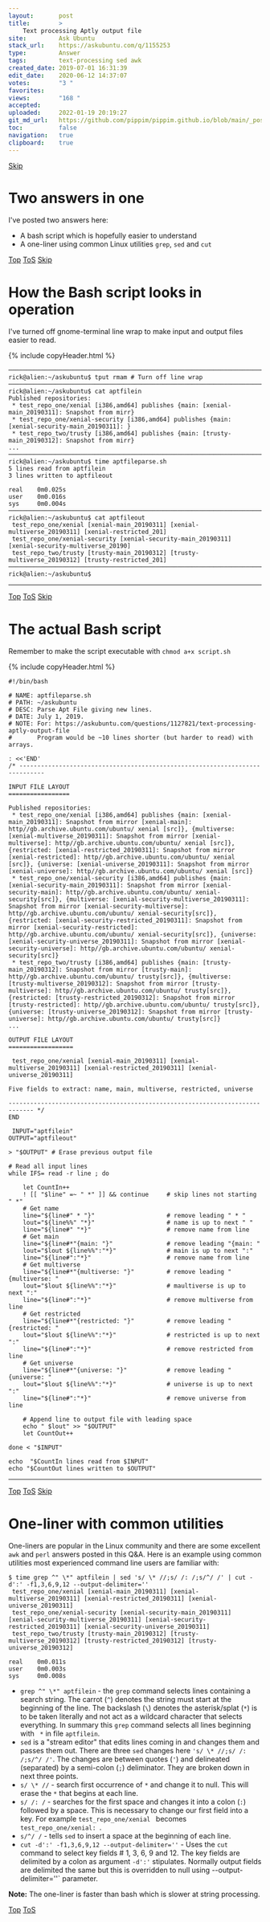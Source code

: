 ```yaml
---
layout:       post
title:        >
    Text processing Aptly output file
site:         Ask Ubuntu
stack_url:    https://askubuntu.com/q/1155253
type:         Answer
tags:         text-processing sed awk
created_date: 2019-07-01 16:31:39
edit_date:    2020-06-12 14:37:07
votes:        "3 "
favorites:    
views:        "168 "
accepted:     
uploaded:     2022-01-19 20:19:27
git_md_url:   https://github.com/pippim/pippim.github.io/blob/main/_posts/2019/2019-07-01-Text-processing-Aptly-output-file.md
toc:          false
navigation:   true
clipboard:    true
---
```



<a id="hdr1"></a>
<div class="hdr-bar">  <a href="#hdr2" class ="hdr-btn">Skip</a></div>

# Two answers in one

I've posted two answers here:

- A bash script which is hopefully easier to understand
- A one-liner using common Linux utilities `grep`, `sed` and `cut`


<a id="hdr2"></a>
<div class="hdr-bar">  <a href="#" class ="hdr-btn">Top</a>  <a href="#hdr1" class ="hdr-btn">ToS</a>  <a href="#hdr3" class ="hdr-btn">Skip</a></div>

# How the Bash script looks in operation

I've turned off gnome-terminal line wrap to make input and output files easier to read.

<!-- Language-all: lang-bash -->

{% include copyHeader.html %}
``` 
───────────────────────────────────────────────────────────────────────────────────────────
rick@alien:~/askubuntu$ tput rmam # Turn off line wrap
───────────────────────────────────────────────────────────────────────────────────────────
rick@alien:~/askubuntu$ cat aptfilein
Published repositories:
 * test_repo_one/xenial [i386,amd64] publishes {main: [xenial-main_20190311]: Snapshot from mirr}
 * test_repo_one/xenial-security [i386,amd64] publishes {main: [xenial-security-main_20190311]: }
 * test_repo_two/trusty [i386,amd64] publishes {main: [trusty-main_20190312]: Snapshot from mirr}
...
───────────────────────────────────────────────────────────────────────────────────────────
rick@alien:~/askubuntu$ time aptfileparse.sh
5 lines read from aptfilein
3 lines written to aptfileout

real    0m0.025s
user    0m0.016s
sys     0m0.004s
───────────────────────────────────────────────────────────────────────────────────────────
rick@alien:~/askubuntu$ cat aptfileout
 test_repo_one/xenial [xenial-main_20190311] [xenial-multiverse_20190311] [xenial-restricted_201]
 test_repo_one/xenial-security [xenial-security-main_20190311] [xenial-security-multiverse_20190]
 test_repo_two/trusty [trusty-main_20190312] [trusty-multiverse_20190312] [trusty-restricted_201]
───────────────────────────────────────────────────────────────────────────────────────────
rick@alien:~/askubuntu$ 
```


----------



<a id="hdr3"></a>
<div class="hdr-bar">  <a href="#" class ="hdr-btn">Top</a>  <a href="#hdr2" class ="hdr-btn">ToS</a>  <a href="#hdr4" class ="hdr-btn">Skip</a></div>

# The actual Bash script

Remember to make the script executable with `chmod a+x script.sh`

{% include copyHeader.html %}
``` 
#!/bin/bash

# NAME: aptfileparse.sh
# PATH: ~/askubuntu
# DESC: Parse Apt File giving new lines.
# DATE: July 1, 2019.
# NOTE: For: https://askubuntu.com/questions/1127821/text-processing-aptly-output-file
#       Program would be ~10 lines shorter (but harder to read) with arrays.

: <<'END'
/* -----------------------------------------------------------------------------

INPUT FILE LAYOUT
=================

Published repositories:
 * test_repo_one/xenial [i386,amd64] publishes {main: [xenial-main_20190311]: Snapshot from mirror [xenial-main]: http//gb.archive.ubuntu.com/ubuntu/ xenial [src]}, {multiverse: [xenial-multiverse_20190311]: Snapshot from mirror [xenial-multiverse]: http//gb.archive.ubuntu.com/ubuntu/ xenial [src]}, {restricted: [xenial-restricted_20190311]: Snapshot from mirror [xenial-restricted]: http//gb.archive.ubuntu.com/ubuntu/ xenial [src]}, {universe: [xenial-universe_20190311]: Snapshot from mirror [xenial-universe]: http//gb.archive.ubuntu.com/ubuntu/ xenial [src]}
 * test_repo_one/xenial-security [i386,amd64] publishes {main: [xenial-security-main_20190311]: Snapshot from mirror [xenial-security-main]: http//gb.archive.ubuntu.com/ubuntu/ xenial-security[src]}, {multiverse: [xenial-security-multiverse_20190311]: Snapshot from mirror [xenial-security-multiverse]: http//gb.archive.ubuntu.com/ubuntu/ xenial-security[src]}, {restricted: [xenial-security-restricted_20190311]: Snapshot from mirror [xenial-security-restricted]: http//gb.archive.ubuntu.com/ubuntu/ xenial-security[src]}, {universe: [xenial-security-universe_20190311]: Snapshot from mirror [xenial-security-universe]: http//gb.archive.ubuntu.com/ubuntu/ xenial-security[src]}
 * test_repo_two/trusty [i386,amd64] publishes {main: [trusty-main_20190312]: Snapshot from mirror [trusty-main]: http//gb.archive.ubuntu.com/ubuntu/ trusty[src]}, {multiverse: [trusty-multiverse_20190312]: Snapshot from mirror [trusty-multiverse]: http//gb.archive.ubuntu.com/ubuntu/ trusty[src]}, {restricted: [trusty-restricted_20190312]: Snapshot from mirror [trusty-restricted]: http//gb.archive.ubuntu.com/ubuntu/ trusty[src]}, {universe: [trusty-universe_20190312]: Snapshot from mirror [trusty-universe]: http//gb.archive.ubuntu.com/ubuntu/ trusty[src]}
...

OUTPUT FILE LAYOUT
==================

 test_repo_one/xenial [xenial-main_20190311] [xenial-multiverse_20190311] [xenial-restricted_20190311] [xenial-universe_20190311]

Five fields to extract: name, main, multiverse, restricted, universe

----------------------------------------------------------------------------- */
END

 INPUT="aptfilein"
OUTPUT="aptfileout"

> "$OUTPUT" # Erase previous output file

# Read all input lines
while IFS= read -r line ; do

    let CountIn++
    ! [[ "$line" =~ " *" ]] && continue     # skip lines not starting " *"
    # Get name
    line="${line#" * "}"                    # remove leading " * "
    lout="${line%%" "*}"                    # name is up to next " "
    line="${line#" "*}"                     # remove name from line
    # Get main
    line="${line#*"{main: "}"               # remove leading "{main: "
    lout="$lout ${line%%":"*}"              # main is up to next ":"
    line="${line#":"*}"                     # remove name from line
    # Get multiverse
    line="${line#*"{multiverse: "}"         # remove leading "{multiverse: "
    lout="$lout ${line%%":"*}"              # maultiverse is up to next ":"
    line="${line#":"*}"                     # remove multiverse from line
    # Get restricted
    line="${line#*"{restricted: "}"         # remove leading "{restricted: "
    lout="$lout ${line%%":"*}"              # restricted is up to next ":"
    line="${line#":"*}"                     # remove restricted from line
    # Get universe
    line="${line#*"{universe: "}"           # remove leading "{universe: "
    lout="$lout ${line%%":"*}"              # universe is up to next ":"
    line="${line#":"*}"                     # remove universe from line

    # Append line to output file with leading space
    echo " $lout" >> "$OUTPUT"
    let CountOut++

done < "$INPUT"

echo  "$CountIn lines read from $INPUT"
echo "$CountOut lines written to $OUTPUT"
```


----------



<a id="hdr4"></a>
<div class="hdr-bar">  <a href="#" class ="hdr-btn">Top</a>  <a href="#hdr3" class ="hdr-btn">ToS</a>  <a href="#hdr5" class ="hdr-btn">Skip</a></div>

# One-liner with common utilities

One-liners are popular in the Linux community and there are some excellent `awk` and `perl` answers posted in this Q&A. Here is an example using common utilities most experienced command line users are familiar with:

``` 
$ time grep ^" \*" aptfilein | sed 's/ \* //;s/ /: /;s/^/ /' | cut -d':' -f1,3,6,9,12 --output-delimiter=''
 test_repo_one/xenial [xenial-main_20190311] [xenial-multiverse_20190311] [xenial-restricted_20190311] [xenial-universe_20190311]
 test_repo_one/xenial-security [xenial-security-main_20190311] [xenial-security-multiverse_20190311] [xenial-security-restricted_20190311] [xenial-security-universe_20190311]
 test_repo_two/trusty [trusty-main_20190312] [trusty-multiverse_20190312] [trusty-restricted_20190312] [trusty-universe_20190312]

real    0m0.011s
user    0m0.003s
sys     0m0.008s
```

- `grep ^" \*" aptfilein` - the `grep` command selects lines containing a search string. The carrot (`^`) denotes the string must start at the beginning of the line. The backslash (`\`) denotes the asterisk/splat (`*`) is to be taken literally and not act as a wildcard character that selects everything. In summary this `grep` command selects all lines beginning with ` *` in file `aptfilein`.
- `sed` is a "stream editor" that edits lines coming in and changes them and passes them out. There are three `sed` changes here `'s/ \* //;s/ /: /;s/^/ /'`. The changes are between quotes (`'`) and delineated (separated) by a semi-colon (`;`) deliminator. They are broken down in next three points.
- `s/ \* //` - search first occurrence of ` * ` and change it to null. This will erase the ` * ` that begins at each line.
- `s/ /: /` - searches for the first space and changes it into a colon (`:`) followed by a space. This is necessary to change our first field into a key. For example `test_repo_one/xenial ` becomes `test_repo_one/xenial: `.
- `s/^/ /` - tells `sed` to insert a space at the beginning of each line.
- `cut -d':' -f1,3,6,9,12 --output-delimiter=''` - Uses the `cut` command to select key fields # 1, 3, 6, 9 and 12. The key fields are delimited by a colon as argument `-d':'` stipulates. Normally output fields are delimited the same but this is overridden to null using --output-delimiter=''` parameter.

**Note:** The one-liner is faster than bash which is slower at string processing.


<a id="hdr5"></a>
<div class="hdr-bar">  <a href="#" class ="hdr-btn">Top</a>  <a href="#hdr4" class ="hdr-btn">ToS</a></div>

